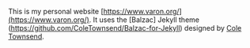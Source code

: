 This is my personal website [https://www.varon.org/](https://www.varon.org/). It uses the [Balzac] Jekyll theme (https://github.com/ColeTownsend/Balzac-for-Jekyll) designed by [Cole Townsend](https://twnsnd.co/).
